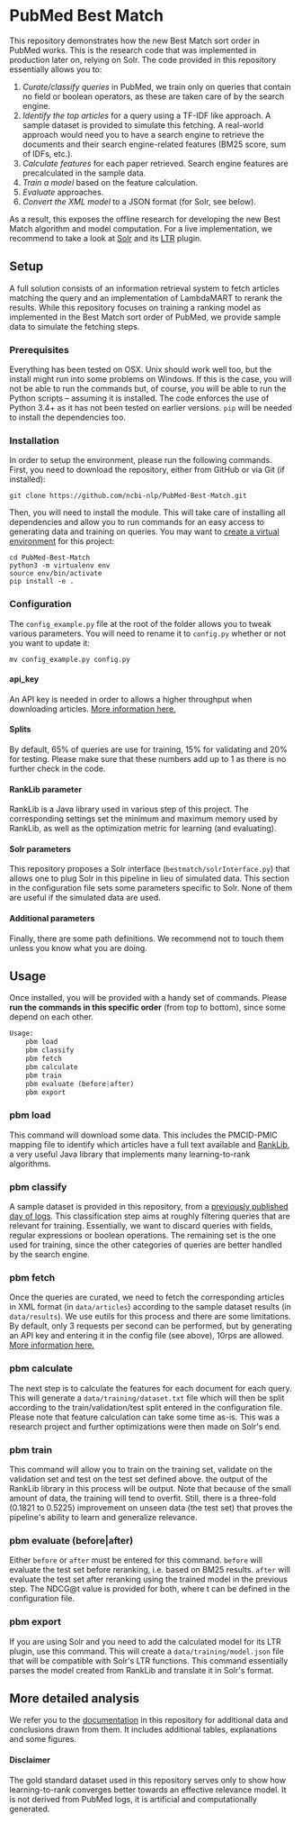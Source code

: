 # PubMed Best Match
This repository demonstrates how the new Best Match sort order in PubMed works. This is the research code that was implemented in production later on, relying on Solr. The code provided in this repository essentially allows you to:
1. *Curate/classify queries* in PubMed, we train only on queries that contain no field or boolean operators, as these are taken care of by the search engine.
2. *Identify the top articles* for a query using a TF-IDF like approach. A sample dataset is provided to simulate this fetching. A real-world approach would need you to have a search engine to retrieve the documents and their search engine-related features (BM25 score, sum of IDFs, etc.).
3. *Calculate features* for each paper retrieved. Search engine features are precalculated in the sample data.
4. *Train a model* based on the feature calculation.
5. *Evaluate* approaches.
6. *Convert the XML model* to a JSON format (for Solr, see below).

As a result, this exposes the offline research for developing the new Best Match algorithm and model computation. For a live implementation, we recommend to take a look at [Solr](https://github.com/apache/lucene-solr) and its [LTR](https://github.com/apache/lucene-solr/tree/master/solr/contrib/ltr) plugin.

## Setup
A full solution consists of an information retrieval system to fetch articles matching the query and an implementation of LambdaMART to rerank the results. While this repository focuses on training a ranking model as implemented in the Best Match sort order of PubMed, we provide sample data to simulate the fetching steps.

### Prerequisites
Everything has been tested on OSX. Unix should work well too, but the install might run into some problems on Windows. If this is the case, you will not be able to run the commands but, of course, you will be able to run the Python scripts – assuming it is installed. The code enforces the use of Python 3.4+ as it has not been tested on earlier versions. `pip` will be needed to install the dependencies too.

### Installation
In order to setup the environment, please run the following commands. First, you need to download the repository, either from GitHub or via Git (if installed):
```
git clone https://github.com/ncbi-nlp/PubMed-Best-Match.git
```

Then, you will need to install the module. This will take care of installing all dependencies and allow you to run commands for an easy access to generating data and training on queries. You may want to [create a virtual environment](https://packaging.python.org/guides/installing-using-pip-and-virtualenv/) for this project:
```
cd PubMed-Best-Match
python3 -m virtualenv env
source env/bin/activate
pip install -e .
```

### Configuration
The `config_example.py` file at the root of the folder allows you to tweak various parameters. You will need to rename it to `config.py` whether or not you want to update it:
```
mv config_example.py config.py
```

#### api_key
An API key is needed in order to allows a higher throughput when downloading articles. [More information here.](https://ncbiinsights.ncbi.nlm.nih.gov/2017/11/02/new-api-keys-for-the-e-utilities/)

#### Splits
By default, 65% of queries are use for training, 15% for validating and 20% for testing. Please make sure that these numbers add up to 1 as there is no further check in the code.

#### RankLib parameter
RankLib is a Java library used in various step of this project. The corresponding settings set the minimum and maximum memory used by RankLib, as well as the optimization metric for learning (and evaluating).

#### Solr parameters
This repository proposes a Solr interface (`bestmatch/solrInterface.py`) that allows one to plug Solr in this pipeline in lieu of simulated data. This section in the configuration file sets some parameters specific to Solr. None of them are useful if the simulated data are used.

#### Additional parameters
Finally, there are some path definitions. We recommend not to touch them unless you know what you are doing.

## Usage
Once installed, you will be provided with a handy set of commands. Please **run the commands in this specific order** (from top to bottom), since some depend on each other.
```python
Usage:
    pbm load
    pbm classify
    pbm fetch
    pbm calculate
    pbm train
    pbm evaluate (before|after)
    pbm export
```

### pbm load
This command will download some data. This includes the PMCID-PMIC mapping file to identify which articles have a full text available and [RankLib](https://sourceforge.net/p/lemur/wiki/RankLib/), a very useful Java library that implements many learning-to-rank algorithms.

### pbm classify
A sample dataset is provided in this repository, from a [previously published day of logs](https://ftp.ncbi.nlm.nih.gov/pub/wilbur/DAYSLOG). This classification step aims at roughly filtering queries that are relevant for training. Essentially, we want to discard queries with fields, regular expressions or boolean operations. The remaining set is the one used for training, since the other categories of queries are better handled by the search engine.

### pbm fetch
Once the queries are curated, we need to fetch the corresponding articles in XML format (in `data/articles`) according to the sample dataset results (in `data/results`). We use eutils for this process and there are some limitations. By default, only 3 requests per second can be performed, but by generating an API key and entering it in the config file (see above), 10rps are allowed. [More information here.](https://ncbiinsights.ncbi.nlm.nih.gov/2017/11/02/new-api-keys-for-the-e-utilities/)

### pbm calculate
The next step is to calculate the features for each document for each query. This will generate a `data/training/dataset.txt` file which will then be split according to the train/validation/test split entered in the configuration file. Please note that feature calculation can take some time as-is. This was a research project and further optimizations were then made on Solr's end.

### pbm train
This command will allow you to train on the training set, validate on the validation set and test on the test set defined above. the output of the RankLib library in this process will be output. Note that because of the small amount of data, the training will tend to overfit. Still, there is a three-fold (0.1821 to 0.5225) improvement on unseen data (the test set) that proves the pipeline's ability to learn and generalize relevance.

### pbm evaluate (before|after)
Either `before` or `after` must be entered for this command. `before` will evaluate the test set before reranking, i.e. based on BM25 results. `after` will evaluate the test set after reranking using the trained model in the previous step. The NDCG@t value is provided for both, where t can be defined in the configuration file.

### pbm export
If you are using Solr and you need to add the calculated model for its LTR plugin, use this command. This will create a `data/training/model.json` file that will be compatible with Solr's LTR functions. This command essentially parses the model created from RankLib and translate it in Solr's format.

## More detailed analysis
We refer you to the [documentation](./documentation/README.md) in this repository for additional data and conclusions drawn from them. It includes additional tables, explanations and some figures.

#### Disclaimer
The gold standard dataset used in this repository serves only to show how learning-to-rank converges better towards an effective relevance model. It is not derived from PubMed logs, it is artificial and computationally generated.
